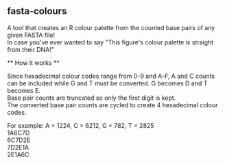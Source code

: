 ## fasta-colours
A tool that creates an R colour palette from the counted base pairs of any given FASTA file!  
In case you've ever wanted to say "This figure's colour palette is straight from their DNA!"

** How it works **  

Since hexadecimal colour codes range from 0-9 and A-F, A and C counts can be included while G and T must be converted. G becomes D and T becomes E.  
Base pair counts are truncated so only the first digit is kept.  
The converted base pair counts are cycled to create 4 hexadecimal colour codes.  
  
For example: A = 1224, C = 6212, G = 782, T = 2825  
1A6C7D  
6C7D2E  
7D2E1A  
2E1A6C  
